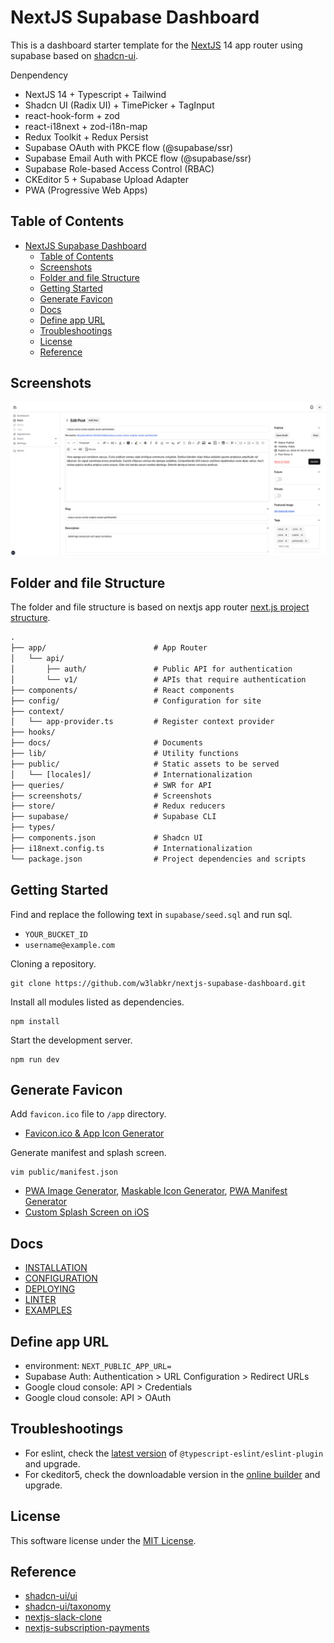 # NextJS Supabase Dashboard

This is a dashboard starter template for the [NextJS](https://nextjs.org) 14 app router using supabase based on [shadcn-ui](https://ui.shadcn.com).

Denpendency

- NextJS 14 + Typescript + Tailwind
- Shadcn UI (Radix UI) + TimePicker + TagInput
- react-hook-form + zod
- react-i18next + zod-i18n-map
- Redux Toolkit + Redux Persist
- Supabase OAuth with PKCE flow (@supabase/ssr)
- Supabase Email Auth with PKCE flow (@supabase/ssr)
- Supabase Role-based Access Control (RBAC)
- CKEditor 5 + Supabase Upload Adapter
- PWA (Progressive Web Apps)

## Table of Contents

- [NextJS Supabase Dashboard](#nextjs-supabase-dashboard)
  - [Table of Contents](#table-of-contents)
  - [Screenshots](#screenshots)
  - [Folder and file Structure](#folder-and-file-structure)
  - [Getting Started](#getting-started)
  - [Generate Favicon](#generate-favicon)
  - [Docs](#docs)
  - [Define app URL](#define-app-url)
  - [Troubleshootings](#troubleshootings)
  - [License](#license)
  - [Reference](#reference)

## Screenshots

![screenshot](./screenshot.png)

## Folder and file Structure

The folder and file structure is based on nextjs app router [next.js project structure](https://nextjs.org/docs/getting-started/project-structure).

```txt
.
├── app/                        # App Router
│   └── api/
│       ├── auth/               # Public API for authentication
│       └── v1/                 # APIs that require authentication
├── components/                 # React components
├── config/                     # Configuration for site
├── context/
│   └── app-provider.ts         # Register context provider
├── hooks/
├── docs/                       # Documents
├── lib/                        # Utility functions
├── public/                     # Static assets to be served
│   └── [locales]/              # Internationalization
├── queries/                    # SWR for API
├── screenshots/                # Screenshots
├── store/                      # Redux reducers
├── supabase/                   # Supabase CLI
├── types/
├── components.json             # Shadcn UI
├── i18next.config.ts           # Internationalization
└── package.json                # Project dependencies and scripts
```

## Getting Started

Find and replace the following text in `supabase/seed.sql` and run sql.

- `YOUR_BUCKET_ID`
- `username@example.com`

Cloning a repository.

```shell
git clone https://github.com/w3labkr/nextjs-supabase-dashboard.git
```

Install all modules listed as dependencies.

```shell
npm install
```

Start the development server.

```shell
npm run dev
```

## Generate Favicon

Add `favicon.ico` file to `/app` directory.

- [Favicon.ico & App Icon Generator](https://www.favicon-generator.org)

Generate manifest and splash screen.

```shell
vim public/manifest.json
```

- [PWA Image Generator](https://www.pwabuilder.com/imageGenerator),
  [Maskable Icon Generator](https://progressier.com/maskable-icons-editor),
  [PWA Manifest Generator](https://www.simicart.com/manifest-generator.html)
- [Custom Splash Screen on iOS](https://appsco.pe/developer/splash-screens)

## Docs

- [INSTALLATION](./docs/INSTALLATION.md)
- [CONFIGURATION](./docs/CONFIGURATION.md)
- [DEPLOYING](./docs/DEPLOYING.md)
- [LINTER](./docs/LINTER.md)
- [EXAMPLES](./docs/EXAMPLES.md)

## Define app URL

- environment: `NEXT_PUBLIC_APP_URL=`
- Supabase Auth: Authentication > URL Configuration > Redirect URLs
- Google cloud console: API > Credentials
- Google cloud console: API > OAuth

## Troubleshootings

- For eslint, check the [latest version](https://www.npmjs.com/package/@typescript-eslint/eslint-plugin?activeTab=versions) of `@typescript-eslint/eslint-plugin` and upgrade.
- For ckeditor5, check the downloadable version in the [online builder](https://ckeditor.com/ckeditor-5/online-builder/) and upgrade.

## License

This software license under the [MIT License](LICENSE).

## Reference

- [shadcn-ui/ui](https://github.com/shadcn-ui/ui)
- [shadcn-ui/taxonomy](https://github.com/shadcn-ui/taxonomy)
- [nextjs-slack-clone](https://github.com/supabase/supabase/tree/master/examples/slack-clone/nextjs-slack-clone)
- [nextjs-subscription-payments](https://github.com/vercel/nextjs-subscription-payments)
